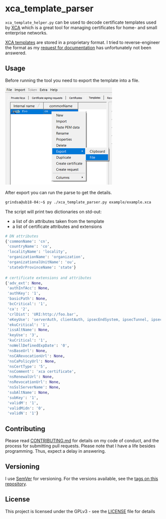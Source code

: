 <!-- markdownlint-disable  MD013 -->
# xca_template_parser

`xca_template_helper.py` can be used to decode certificate templates used by [XCA](https://github.com/chris2511/xca) which is a great tool for managing certificates for home- and small enterprise networks.

[XCA templates](https://www.hohnstaedt.de/xca/index.php/documentation/manual) are stored in a proprietary format. I tried to reverse-engineer the format as my [request for documentation](https://github.com/chris2511/xca/issues/197) has unfortunately not been answered.

## Usage

Before running the tool you need to export the template into a file.

![xca-ca-list](xca.png)

After export you can run the parse to get the details.

```bash
grindsa@ub18-04:~$ py ./xca_template_parser.py example/example.xca
```

The script will print two dictionaries on std-out:

- a list of dn attributes taken from the template
- a list of certificate attributes and extensions

```python
# DN attributes
{'commonName': 'cn',
 'countryName': 'co',
 'localityName': 'locality',
 'organizationName': 'organization',
 'organizationalUnitName': 'ou',
 'stateOrProvinceName': 'state'}

# certificate extensions and attributes
{'adv_ext': None,
 'authInfAcc': None,
 'authKey': '1',
 'basicPath': None,
 'bcCritical': '1',
 'ca': '2',
 'crlDist': 'URI:http://foo.bar',
 'eKeyUse': 'serverAuth, clientAuth, ipsecEndSystem, ipsecTunnel, ipsecUser',
 'ekuCritical': '1',
 'issAltName': None,
 'keyUse': '3',
 'kuCritical': '1',
 'noWellDefinedExpDate': '0',
 'nsBaseUrl': None,
 'nsCARevocationUrl': None,
 'nsCaPolicyUrl': None,
 'nsCertType': '5',
 'nsComment': 'xca certificate',
 'nsRenewalUrl': None,
 'nsRevocationUrl': None,
 'nsSslServerName': None,
 'subAltName': None,
 'subKey': '1',
 'validM': '1',
 'validMidn': '0',
 'validN': '1'}
```

## Contributing

Please read [CONTRIBUTING.md](CONTRIBUTING.md) for details on my code of
conduct, and the process for submitting pull requests.
Please note that I have a life besides programming. Thus, expect a delay
in answering.

## Versioning

I use [SemVer](http://semver.org/) for versioning. For the versions available,
see the [tags on this repository](https://github.com/grindsa/dkb-robo/tags).

## License

This project is licensed under the GPLv3 - see the [LICENSE](LICENSE) file for details
